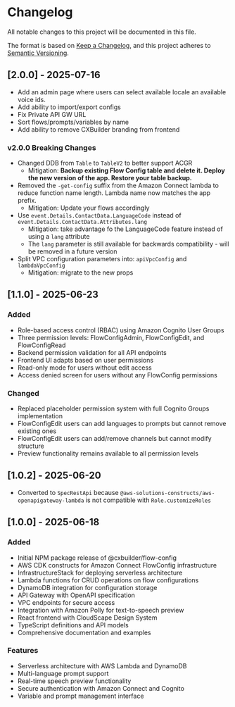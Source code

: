 # Changelog

All notable changes to this project will be documented in this file.

The format is based on [Keep a Changelog](https://keepachangelog.com/en/1.0.0/),
and this project adheres to [Semantic Versioning](https://semver.org/spec/v2.0.0.html).

## [2.0.0] - 2025-07-16

- Add an admin page where users can select available locale an available voice ids.
- Add ability to import/export configs
- Fix Private API GW URL
- Sort flows/prompts/variables by name
- Add ability to remove CXBuilder branding from frontend

### v2.0.0 Breaking Changes

- Changed DDB from `Table` to `TableV2` to better support ACGR
  - Mitigation: **Backup existing Flow Config table and delete it. Deploy the new version of the app. Restore your table backup.**
- Removed the `-get-config` suffix from the Amazon Connect lambda to reduce function name length. Lambda name now matches the app prefix.
  - Mitigation: Update your flows accordingly
- Use `event.Details.ContactData.LanguageCode` instead of `event.Details.ContactData.Attributes.lang`
  - Mitigation: take advantage fo the LanguageCode feature instead of using a `lang` attribute
  - The `lang` parameter is still available for backwards compatibility - will be removed in a future version
- Split VPC configuration parameters into: `apiVpcConfig` and `lambdaVpcConfig`
  - Mitigation: migrate to the new props

## [1.1.0] - 2025-06-23

### Added

- Role-based access control (RBAC) using Amazon Cognito User Groups
- Three permission levels: FlowConfigAdmin, FlowConfigEdit, and FlowConfigRead
- Backend permission validation for all API endpoints
- Frontend UI adapts based on user permissions
- Read-only mode for users without edit access
- Access denied screen for users without any FlowConfig permissions

### Changed

- Replaced placeholder permission system with full Cognito Groups implementation
- FlowConfigEdit users can add languages to prompts but cannot remove existing ones
- FlowConfigEdit users can add/remove channels but cannot modify structure
- Preview functionality remains available to all permission levels

## [1.0.2] - 2025-06-20

- Converted to `SpecRestApi` because `@aws-solutions-constructs/aws-openapigateway-lambda` is not compatible with `Role.customizeRoles`

## [1.0.0] - 2025-06-18

### Added

- Initial NPM package release of @cxbuilder/flow-config
- AWS CDK constructs for Amazon Connect FlowConfig infrastructure
- InfrastructureStack for deploying serverless architecture
- Lambda functions for CRUD operations on flow configurations
- DynamoDB integration for configuration storage
- API Gateway with OpenAPI specification
- VPC endpoints for secure access
- Integration with Amazon Polly for text-to-speech preview
- React frontend with CloudScape Design System
- TypeScript definitions and API models
- Comprehensive documentation and examples

### Features

- Serverless architecture with AWS Lambda and DynamoDB
- Multi-language prompt support
- Real-time speech preview functionality
- Secure authentication with Amazon Connect and Cognito
- Variable and prompt management interface
